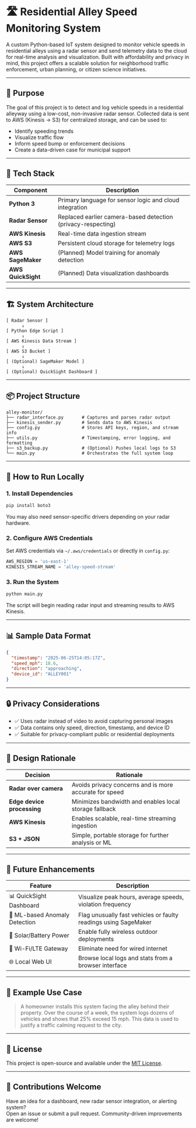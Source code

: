 # 🛣️ Residential Alley Speed Monitoring System

A custom Python-based IoT system designed to monitor vehicle speeds in residential alleys using a radar sensor and send telemetry data to the cloud for real-time analysis and visualization. Built with affordability and privacy in mind, this project offers a scalable solution for neighborhood traffic enforcement, urban planning, or citizen science initiatives.

---

## 🎯 Purpose

The goal of this project is to detect and log vehicle speeds in a residential alleyway using a low-cost, non-invasive radar sensor. Collected data is sent to AWS (Kinesis → S3) for centralized storage, and can be used to:
- Identify speeding trends
- Visualize traffic flow
- Inform speed bump or enforcement decisions
- Create a data-driven case for municipal support

---

## 🧰 Tech Stack

| Component            | Description                                                  |
|----------------------|--------------------------------------------------------------|
| **Python 3**         | Primary language for sensor logic and cloud integration      |
| **Radar Sensor**     | Replaced earlier camera-based detection (privacy-respecting) |
| **AWS Kinesis**      | Real-time data ingestion stream                              |
| **AWS S3**           | Persistent cloud storage for telemetry logs                  |
| **AWS SageMaker**    | (Planned) Model training for anomaly detection               |
| **AWS QuickSight**   | (Planned) Data visualization dashboards                      |

---

## 🏗️ System Architecture

```
[ Radar Sensor ]
      ↓
[ Python Edge Script ]
      ↓
[ AWS Kinesis Data Stream ]
      ↓
[ AWS S3 Bucket ]
      ↓
[ (Optional) SageMaker Model ]
      ↓
[ (Optional) QuickSight Dashboard ]
```

---

## 📦 Project Structure

```
alley-monitor/
├── radar_interface.py       # Captures and parses radar output
├── kinesis_sender.py        # Sends data to AWS Kinesis
├── config.py                # Stores API keys, region, and stream info
├── utils.py                 # Timestamping, error logging, and formatting
├── s3_backup.py             # (Optional) Pushes local logs to S3
└── main.py                  # Orchestrates the full system loop
```

---

## 🚀 How to Run Locally

### 1. Install Dependencies

```bash
pip install boto3
```

You may also need sensor-specific drivers depending on your radar hardware.

### 2. Configure AWS Credentials

Set AWS credentials via `~/.aws/credentials` or directly in `config.py`:

```python
AWS_REGION = 'us-east-1'
KINESIS_STREAM_NAME = 'alley-speed-stream'
```

### 3. Run the System

```bash
python main.py
```

The script will begin reading radar input and streaming results to AWS Kinesis.

---

## 📊 Sample Data Format

```json
{
  "timestamp": "2025-06-25T14:05:17Z",
  "speed_mph": 18.6,
  "direction": "approaching",
  "device_id": "ALLEY001"
}
```

---

## 🔒 Privacy Considerations

- ✅ Uses radar instead of video to avoid capturing personal images
- ✅ Data contains only speed, direction, timestamp, and device ID
- ✅ Suitable for privacy-compliant public or residential deployments

---

## 🧠 Design Rationale

| Decision                 | Rationale                                                    |
|--------------------------|--------------------------------------------------------------|
| **Radar over camera**    | Avoids privacy concerns and is more accurate for speed       |
| **Edge device processing**| Minimizes bandwidth and enables local storage fallback       |
| **AWS Kinesis**          | Enables scalable, real-time streaming ingestion              |
| **S3 + JSON**            | Simple, portable storage for further analysis or ML          |

---

## 🔭 Future Enhancements

| Feature                   | Description                                                 |
|---------------------------|-------------------------------------------------------------|
| 📊 QuickSight Dashboard   | Visualize peak hours, average speeds, violation frequency   |
| 🧠 ML-based Anomaly Detection | Flag unusually fast vehicles or faulty readings using SageMaker |
| 🔋 Solar/Battery Power    | Enable fully wireless outdoor deployments                   |
| 📡 Wi-Fi/LTE Gateway      | Eliminate need for wired internet                           |
| 🌐 Local Web UI           | Browse local logs and stats from a browser interface        |

---

## 🧪 Example Use Case

> A homeowner installs this system facing the alley behind their property. Over the course of a week, the system logs dozens of vehicles and shows that 25% exceed 15 mph. This data is used to justify a traffic calming request to the city.

---

## 📄 License

This project is open-source and available under the [MIT License](LICENSE).

---

## 🤝 Contributions Welcome

Have an idea for a dashboard, new radar sensor integration, or alerting system?  
Open an issue or submit a pull request. Community-driven improvements are welcome!
